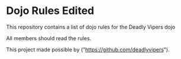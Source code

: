 Dojo Rules Edited
==========

This repository contains a list of dojo rules for the Deadly Vipers dojo

All members should read the rules.

This project made possible by ("https://github.com/deadlyvipers").
